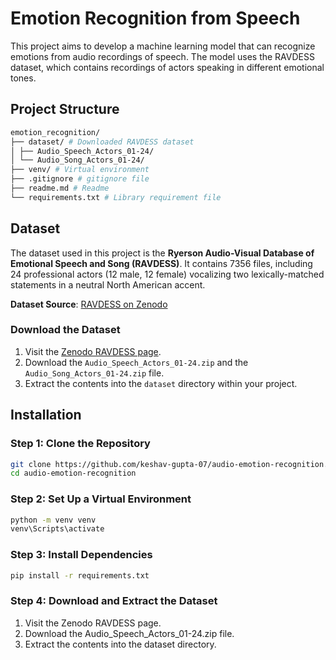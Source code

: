# Emotion Recognition from Speech

This project aims to develop a machine learning model that can recognize emotions from audio recordings of speech. 
The model uses the RAVDESS dataset, which contains recordings of actors speaking in different emotional tones.

## Project Structure
```sh
emotion_recognition/
├── dataset/ # Downloaded RAVDESS dataset
│ ├── Audio_Speech_Actors_01-24/
│ └── Audio_Song_Actors_01-24/
├── venv/ # Virtual environment
├── .gitignore # gitignore file
├── readme.md # Readme
└── requirements.txt # Library requirement file
```

## Dataset

The dataset used in this project is the **Ryerson Audio-Visual Database of Emotional Speech and Song (RAVDESS)**. It contains 7356 files, including 24 professional actors (12 male, 12 female) vocalizing two lexically-matched statements in a neutral North American accent.

**Dataset Source**: [RAVDESS on Zenodo](https://zenodo.org/record/1188976)

### Download the Dataset

1. Visit the [Zenodo RAVDESS page](https://zenodo.org/record/1188976).
2. Download the `Audio_Speech_Actors_01-24.zip` and the `Audio_Song_Actors_01-24.zip` file.
3. Extract the contents into the `dataset` directory within your project.

## Installation

### Step 1: Clone the Repository

```sh
git clone https://github.com/keshav-gupta-07/audio-emotion-recognition.git
cd audio-emotion-recognition
```

### Step 2: Set Up a Virtual Environment

```sh
python -m venv venv
venv\Scripts\activate
```

### Step 3: Install Dependencies

```sh
pip install -r requirements.txt
```

### Step 4: Download and Extract the Dataset

1. Visit the Zenodo RAVDESS page.
2. Download the Audio_Speech_Actors_01-24.zip file.
3. Extract the contents into the dataset directory.
